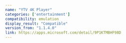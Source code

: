 ```yaml
---
name: "YTV 4K Player"
categories: ['entertainment']
compatibility: emulation
display_result: "Compatible"
version_from: "1.1.4.0"
link: https://apps.microsoft.com/detail/9P1KTMBHF98D
---
```

